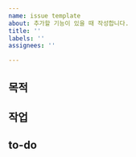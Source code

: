 ```yaml
---
name: issue template
about: 추가할 기능이 있을 때 작성합니다.
title: ''
labels: ''
assignees: ''

---
```


## 목적

## 작업

## to-do
